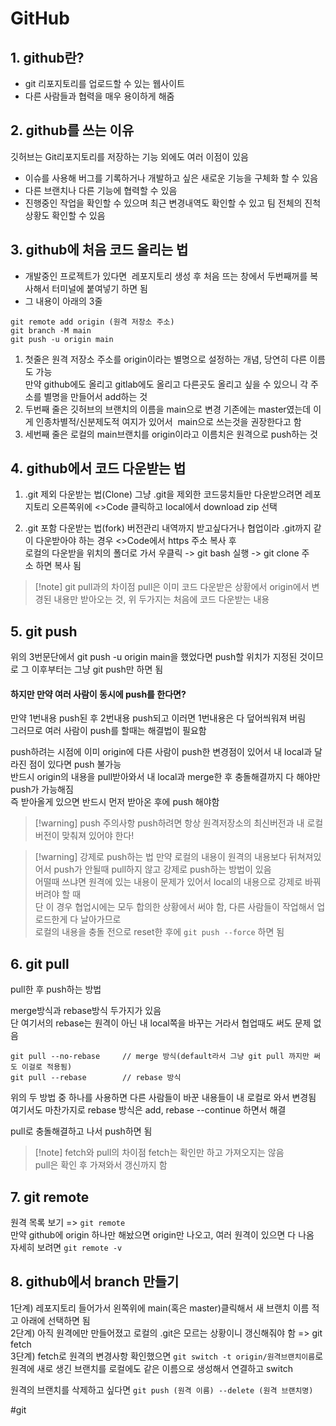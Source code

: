 # GitHub

## 1. github란?

- git 리포지토리를 업로드할 수 있는 웹사이트
- 다른 사람들과 협력을 매우 용이하게 해줌

## 2. github를 쓰는 이유

깃허브는 Git리포지토리를 저장하는 기능 외에도 여러 이점이 있음  
- 이슈를 사용해 버그를 기록하거나 개발하고 싶은 새로운 기능을 구체화 할 수 있음
- 다른 브랜치나 다른 기능에 협력할 수 있음
- 진행중인 작업을 확인할 수 있으며 최근 변경내역도 확인할 수 있고 팀 전체의 진척상황도 확인할 수 있음

## 3. github에 처음 코드 올리는 법

- 개발중인 프로젝트가 있다면  레포지토리 생성 후 처음 뜨는 창에서 두번째꺼를 복사해서 터미널에 붙여넣기 하면 됨
- 그 내용이 아래의 3줄
```
git remote add origin (원격 저장소 주소)
git branch -M main
git push -u origin main
```
1) 첫줄은 원격 저장소 주소를 origin이라는 별명으로 설정하는 개념, 당연히 다른 이름도 가능  
	만약 github에도 올리고 gitlab에도 올리고 다른곳도 올리고 싶을 수 있으니 각 주소를 별명을 만들어서 add하는 것
2) 두번째 줄은 깃허브의 브랜치의 이름을 main으로 변경
	기존에는 master였는데 이게 인종차별적/신분제도적 여지가 있어서  main으로 쓰는것을 권장한다고 함
3) 세번째 줄은 로컬의 main브랜치를 origin이라고 이름치은 원격으로 push하는 것

## 4. github에서 코드 다운받는 법

1) .git 제외 다운받는 법(Clone)
	그냥 .git을 제외한 코드뭉치들만 다운받으려면 레포지토리 오른쪽위에 <>Code 클릭하고 local에서 download zip 선택  

2) .git 포함 다운받는 법(fork)
	버전관리 내역까지 받고싶다거나 협업이라 .git까지 같이 다운받아야 하는 경우 <>Code에서 https 주소 복사 후  
	로컬의 다운받을 위치의 폴더로 가서 우클릭 -> git bash 실행 -> git clone 주소 하면 복사 됨  

> [!note] git pull과의 차이점
> pull은 이미 코드 다운받은 상황에서 origin에서 변경된 내용만 받아오는 것, 위 두가지는 처음에 코드 다운받는 내용

## 5. git push  

위의 3번문단에서 git push -u origin main을 했었다면 push할 위치가 지정된 것이므로 그 이후부터는 그냥 git push만 하면 됨  

#### 하지만 만약 여러 사람이 동시에 push를 한다면?
만약 1번내용 push된 후 2번내용 push되고 이러면 1번내용은 다 덮어씌워져 버림  
그러므로 여러 사람이 push를 할때는 해결법이 필요함  

push하려는 시점에 이미 origin에 다른 사람이 push한 변경점이 있어서 내 local과 달라진 점이 있다면 push 불가능  
반드시 origin의 내용을 pull받아와서 내 local과 merge한 후 충돌해결까지 다 해야만 push가 가능해짐  
즉 받아올게 있으면 반드시 먼저 받아온 후에 push 해야함  

>[!warning] push 주의사항
> push하려면 항상 원격저장소의 최신버전과 내 로컬 버전이 맞춰져 있어야 한다!

>[!warning] 강제로 push하는 법
> 만약 로컬의 내용이 원격의 내용보다 뒤쳐져있어서 push가 안될때 pull하지 않고 강제로 push하는 방법이 있음  
> 어떨때 쓰냐면 원격에 있는 내용이 문제가 있어서 local의 내용으로 강제로 바꿔버려야 할 때  
> 단 이 경우 협업시에는 모두 합의한 상황에서 써야 함, 다른 사람들이 작업해서 업로드한게 다 날아가므로  
> 로컬의 내용을 충돌 전으로 reset한 후에 `git push --force` 하면 됨

## 6. git pull

pull한 후 push하는 방법  

merge방식과 rebase방식 두가지가 있음  
	단 여기서의 rebase는 원격이 아닌 내 local쪽을 바꾸는 거라서 협업때도 써도 문제 없음  
```
git pull --no-rebase     // merge 방식(default라서 그냥 git pull 까지만 써도 이걸로 적용됨) 
git pull --rebase        // rebase 방식
```
위의 두 방법 중 하나를 사용하면 다른 사람들이 바꾼 내용들이 내 로컬로 와서 변경됨  
여기서도 마찬가지로 rebase 방식은 add, rebase --continue 하면서 해결  

pull로 충돌해결하고 나서 push하면 됨  


>[!note] fetch와 pull의 차이점
> fetch는 확인만 하고 가져오지는 않음  
> pull은 확인 후 가져와서 갱신까지 함  


## 7. git remote

원격 목록 보기 => `git remote`  
만약 github에 origin 하나만 해놨으면 origin만 나오고, 여러 원격이 있으면 다 나옴  
자세히 보려면 `git remote -v`  

## 8. github에서 branch 만들기

1단계) 레포지토리 들어가서 왼쪽위에 main(혹은 master)클릭해서 새 브랜치 이름 적고 아래에 선택하면 됨  
2단계) 아직 원격에만 만들어졌고 로컬의 .git은 모르는 상황이니 갱신해줘야 함 => git fetch  
3단계) fetch로 원격의 변경사항 확인했으면 `git switch -t origin/원격브랜치이름`로  
	원격에 새로 생긴 브랜치를 로컬에도 같은 이름으로 생성해서 연결하고 switch  

원격의 브랜치를 삭제하고 싶다면 `git push (원격 이름) --delete (원격 브랜치명)`


#git